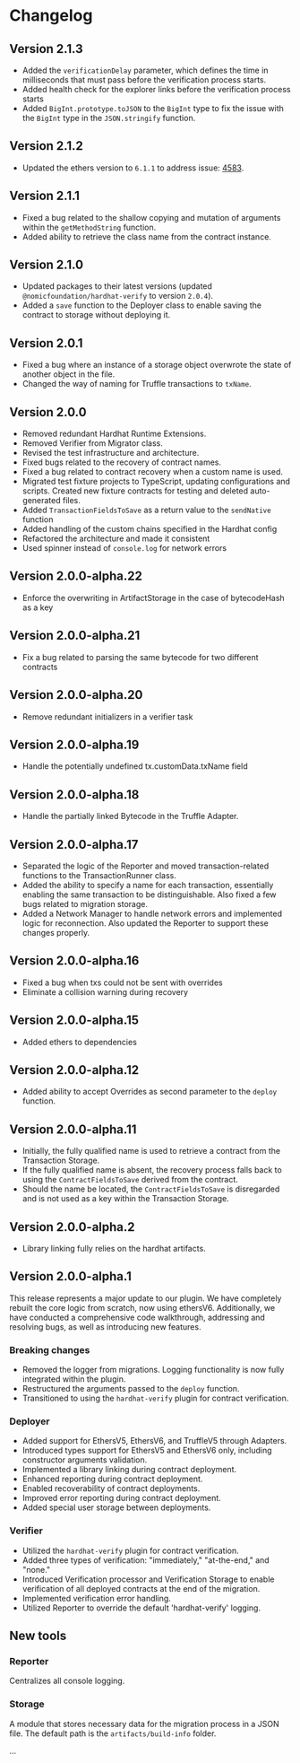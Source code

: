 # Changelog

## Version 2.1.3

* Added the `verificationDelay` parameter, which defines the time in milliseconds that must pass before the verification process starts.
* Added health check for the explorer links before the verification process starts
* Added `BigInt.prototype.toJSON` to the `BigInt` type to fix the issue with the `BigInt` type in the `JSON.stringify` function.

## Version 2.1.2

* Updated the ethers version to `6.1.1` to address issue: [4583](https://github.com/ethers-io/ethers.js/issues/4583).

## Version 2.1.1

* Fixed a bug related to the shallow copying and mutation of arguments within the `getMethodString` function.
* Added ability to retrieve the class name from the contract instance.

## Version 2.1.0

* Updated packages to their latest versions (updated `@nomicfoundation/hardhat-verify` to version `2.0.4`).
* Added a `save` function to the Deployer class to enable saving the contract to storage without deploying it.

## Version 2.0.1

* Fixed a bug where an instance of a storage object overwrote the state of another object in the file.
* Changed the way of naming for Truffle transactions to `txName`.

## Version 2.0.0

* Removed redundant Hardhat Runtime Extensions.
* Removed Verifier from Migrator class.
* Revised the test infrastructure and architecture.
* Fixed bugs related to the recovery of contract names.
* Fixed a bug related to contract recovery when a custom name is used.
* Migrated test fixture projects to TypeScript, updating configurations and scripts. 
  Created new fixture contracts for testing and deleted auto-generated files.
* Added `TransactionFieldsToSave` as a return value to the `sendNative` function
* Added handling of the custom chains specified in the Hardhat config
* Refactored the architecture and made it consistent
* Used spinner instead of `console.log` for network errors

## Version 2.0.0-alpha.22

* Enforce the overwriting in ArtifactStorage in the case of bytecodeHash as a key

## Version 2.0.0-alpha.21

* Fix a bug related to parsing the same bytecode for two different contracts

## Version 2.0.0-alpha.20

* Remove redundant initializers in a verifier task

## Version 2.0.0-alpha.19

* Handle the potentially undefined tx.customData.txName field

## Version 2.0.0-alpha.18

* Handle the partially linked Bytecode in the Truffle Adapter.

## Version 2.0.0-alpha.17

* Separated the logic of the Reporter and moved transaction-related functions to the TransactionRunner class.
* Added the ability to specify a name for each transaction, essentially enabling the same transaction to be distinguishable. Also fixed a few bugs related to migration storage.
* Added a Network Manager to handle network errors and implemented logic for reconnection. Also updated the Reporter to support these changes properly.

## Version 2.0.0-alpha.16

* Fixed a bug when txs could not be sent with overrides
* Eliminate a collision warning during recovery

## Version 2.0.0-alpha.15

* Added ethers to dependencies

## Version 2.0.0-alpha.12

* Added ability to accept Overrides as second parameter to the `deploy` function.

## Version 2.0.0-alpha.11

* Initially, the fully qualified name is used to retrieve a contract from the Transaction Storage.
* If the fully qualified name is absent, the recovery process falls back to using the `ContractFieldsToSave` derived from the contract.
* Should the name be located, the `ContractFieldsToSave` is disregarded and is not used as a key within the Transaction Storage.

## Version 2.0.0-alpha.2

* Library linking fully relies on the hardhat artifacts.

## Version 2.0.0-alpha.1

This release represents a major update to our plugin. We have completely rebuilt the core logic from scratch, now using ethersV6. 
Additionally, we have conducted a comprehensive code walkthrough, addressing and resolving bugs, as well as introducing new features.

### Breaking changes

* Removed the logger from migrations. Logging functionality is now fully integrated within the plugin.
* Restructured the arguments passed to the `deploy` function.
* Transitioned to using the `hardhat-verify` plugin for contract verification.

### Deployer

* Added support for EthersV5, EthersV6, and TruffleV5 through Adapters.
* Introduced types support for EthersV5 and EthersV6 only, including constructor arguments validation.
* Implemented a library linking during contract deployment.
* Enhanced reporting during contract deployment.
* Enabled recoverability of contract deployments.
* Improved error reporting during contract deployment.
* Added special user storage between deployments.

### Verifier

* Utilized the `hardhat-verify` plugin for contract verification.
* Added three types of verification: "immediately," "at-the-end," and "none."
* Introduced Verification processor and Verification Storage to enable verification of all deployed contracts at the end of the migration.
* Implemented verification error handling.
* Utilized Reporter to override the default 'hardhat-verify' logging.

## New tools

### Reporter

Centralizes all console logging.

### Storage

A module that stores necessary data for the migration process in a JSON file. 
The default path is the `artifacts/build-info` folder.

...
